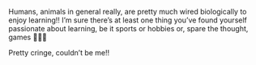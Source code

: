 Humans, animals in general really, are pretty much wired biologically to enjoy learning!! I’m sure there’s at least one thing you’ve found yourself passionate about learning, be it sports or hobbies or, spare the thought, games 🙊🙊🙊

Pretty cringe, couldn’t be me!!
